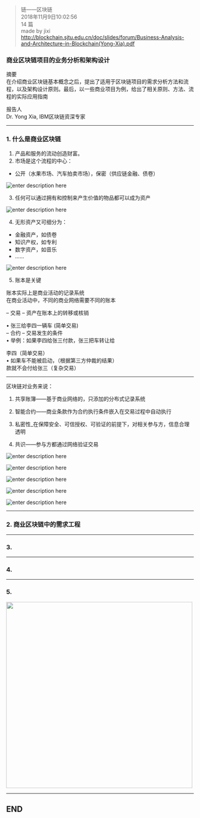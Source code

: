 > 链——区块链  
> 2018年11月9日10:02:56       
> 14 篇  
>made by jixi  
> http://blockchain.sjtu.edu.cn/doc/slides/forum/Business-Analysis-and-Architecture-in-Blockchain(Yong-Xia).pdf

### 商业区块链项目的业务分析和架构设计

摘要  
在介绍商业区块链基本概念之后，提出了适用于区块链项目的需求分析方法和流程，以及架构设计原则。最后，以一些商业项目为例，给出了相关原则、方法、流程的实际应用指南  

报告人  
Dr. Yong Xia, IBM区块链资深专家  

----------


### 1. 什么是商业区块链

1. 产品和服务的流动创造财富。  
2. 市场是这个流程的中心：  


* 公开（水果市场、汽车拍卖市场），保密（供应链金融、债卷）  

![enter description here](https://www.github.com/jixiyu/images3/raw/master/小书匠/1541729784972.png)  


3. 任何可以通过拥有和控制来产生价值的物品都可以成为资产  

![enter description here](https://www.github.com/jixiyu/images3/raw/master/小书匠/1541729803615.png)  


4. 无形资产又可细分为：  
* 金融资产，如债卷  
* 知识产权，如专利  
* 数字资产，如音乐  
* ......    

![enter description here](https://www.github.com/jixiyu/images3/raw/master/小书匠/1541729816401.png)  

 

5. 账本是关键  

账本实际上是商业活动的记录系统  
在商业活动中，不同的商业网络需要不同的账本  

– 交易 – 资产在账本上的转移或核销  

• 张三给李四一辆车 (简单交易)  
– 合约 – 交易发生的条件  
• 举例：如果李四给张三付款，张三把车转让给  

李四（简单交易）  
• 如果车不能被启动，（根据第三方仲裁的结果）  
款就不会付给张三（复杂交易）  


----------


区块链对业务来说：  

1. 共享账簿——基于商业网络的，只添加的分布式记录系统  

2. 智能合约——商业条款作为合约执行条件嵌入在交易过程中自动执行  

3. 私密性_在保障安全、可信授权、可验证的前提下，对相关参与方，信息合理透明  

4. 共识——参与方都通过网络验证交易  

![enter description here](https://www.github.com/jixiyu/images3/raw/master/小书匠/1541729652605.png)

![enter description here](https://www.github.com/jixiyu/images3/raw/master/小书匠/1541729947457.png)

![enter description here](https://www.github.com/jixiyu/images3/raw/master/小书匠/1541729957045.png)

![enter description here](https://www.github.com/jixiyu/images3/raw/master/小书匠/1541729970076.png)

![enter description here](https://www.github.com/jixiyu/images3/raw/master/小书匠/1541730028595.png)





----------

### 2. 商业区块链中的需求工程


----------

### 3. 


----------

### 4. 


----------

### 5. 


<img src="https://www.github.com/jixiyu/images3/raw/master/小书匠/1541557686265.png" width="500" hegiht="500" align="center" /> 

----------
## END

